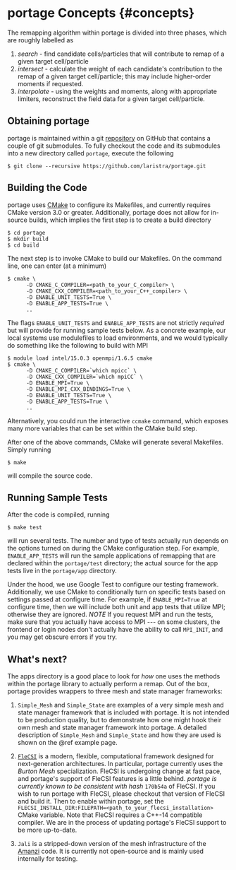 # portage Concepts      {#concepts}

The remapping algorithm within portage is divided into three phases,
which are roughly labelled as

1. _search_ - find candidate cells/particles that will contribute to
   remap of a given target cell/particle
2. _intersect_ - calculate the weight of each candidate's contribution
   to the remap of a given target cell/particle; this may include
   higher-order moments if requested.
3. _interpolate_ - using the weights and moments, along with
   appropriate limiters, reconstruct the field data for a given target
   cell/particle.

## Obtaining portage
portage is maintained within a git [repository](https://github.com/laristra/portage)
on GitHub that contains a couple of git submodules.  To fully checkout the code
and its submodules into a new directory called `portage`, execute the following
~~~
$ git clone --recursive https://github.com/laristra/portage.git
~~~

## Building the Code
portage uses [CMake](https://cmake.org) to configure its Makefiles, and
currently requires CMake version 3.0 or greater.  Additionally, portage does not
allow for in-source builds, which implies the first step is to create a build
directory
~~~
$ cd portage
$ mkdir build
$ cd build
~~~
The next step is to invoke CMake to build our Makefiles.  On the command line,
one can enter (at a minimum)
~~~
$ cmake \
      -D CMAKE_C_COMPILER=<path_to_your_C_compiler> \
	  -D CMAKE_CXX_COMPILER=<path_to_your_C++_compiler> \
	  -D ENABLE_UNIT_TESTS=True \
	  -D ENABLE_APP_TESTS=True \
	  ..
~~~
The flags `ENABLE_UNIT_TESTS` and `ENABLE_APP_TESTS` are not strictly
_required_ but will provide for running sample tests below.  As a
concrete example, our local systems use modulefiles to load
environments, and we would typically do something like the following to
build with MPI
~~~
$ module load intel/15.0.3 openmpi/1.6.5 cmake
$ cmake \
      -D CMAKE_C_COMPILER=`which mpicc` \
	  -D CMAKE_CXX_COMPILER=`which mpiCC` \
	  -D ENABLE_MPI=True \
	  -D ENABLE_MPI_CXX_BINDINGS=True \
	  -D ENABLE_UNIT_TESTS=True \
	  -D ENABLE_APP_TESTS=True \
	  ..
~~~
Alternatively, you could run the interactive `ccmake` command, which exposes
many more variables that can be set within the CMake build step.

After one of the above commands, CMake will generate several Makefiles.  Simply
running
~~~
$ make
~~~
will compile the source code.

## Running Sample Tests
After the code is compiled, running
~~~
$ make test
~~~
will run several tests.  The number and type of tests actually run depends on
the options turned on during the CMake configuration step.  For example,
`ENABLE_APP_TESTS` will run the sample applications of remapping that are
declared within the `portage/test` directory; the actual source for the app
tests live in the `portage/app` directory.

Under the hood, we use Google Test to configure our testing framework.
Additionally, we use CMake to conditionally turn on specific tests based on
settings passed at configure time.  For example, if `ENABLE_MPI=True` at
configure time, then we will include both unit and app tests that utilize
MPI; otherwise they are ignored.  *NOTE* If you request MPI and run the tests,
make sure that you actually have access to MPI --- on some clusters, the
frontend or login nodes don't actually have the ability to call `MPI_INIT`,
and you may get obscure errors if you try.

## What's next?
The apps directory is a good place to look for _how_ one uses the methods
within the portage library to actually perform a remap.  Out of the box,
portage provides wrappers to three mesh and state manager frameworks:

1. `Simple_Mesh` and `Simple_State` are examples of a very simple mesh and
state manager framework that is included with portage.  It is not intended to
be production quality, but to demonstrate how one might hook their own mesh and
state manager framework into portage.  A detailed description of `Simple_Mesh`
and `Simple_State` and how they are used is shown on the @ref example page.

2. [`FleCSI`](https://github.com/losalamos/flecsi) is a modern, flexible,
computational framework designed for next-generation architectures.
In particular, portage currently uses the _Burton Mesh_ specialization.  FleCSI
is undergoing change at fast pace, and portage's support of FleCSI features is
a little behind. *portage is currently known to be consistent with hash*
`170b54a` of FleCSI.  If you wish to run portage with FleCSI, please checkout
that version of FleCSI and build it.  Then to enable within portage, set the
`FLECSI_INSTALL_DIR:FILEPATH=<path_to_your_flecsi_installation>` CMake variable.
Note that FleCSI requires a C++-14 compatible compiler.  We are in the process
of updating portage's FleCSI support to be more up-to-date.

3. `Jali` is a stripped-down version of the mesh infrastructure of the
[Amanzi](https://software.lanl.gov/ascem/amanzi/) code.  It is currently not
open-source and is mainly used internally for testing.
